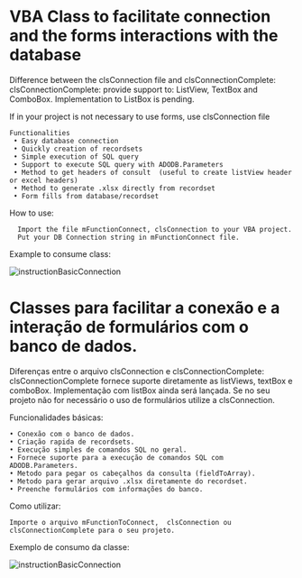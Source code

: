 # VBA Class to facilitate connection and the forms interactions with the database

Difference between the clsConnection file and clsConnectionComplete:
   clsConnectionComplete: provide support to: ListView, TextBox and ComboBox. Implementation to ListBox is pending.
   
   If in your project is not necessary to use forms, use clsConnection file

    Functionalities 
     • Easy database connection
     • Quickly creation of recordsets
     • Simple execution of SQL query
     • Support to execute SQL query with ADODB.Parameters
     • Method to get headers of consult  (useful to create listView header or excel headers)
     • Method to generate .xlsx directly from recordset
     • Form fills from database/recordset

    
How to use:

      Import the file mFunctionConnect, clsConnection to your VBA project.
      Put your DB Connection string in mFunctionConnect file.
   
Example to consume class:

![instructionBasicConnection](https://user-images.githubusercontent.com/35817813/56043337-6dd5ca00-5d13-11e9-9909-62b42c38a64c.PNG)
        

# Classes para facilitar a conexão e a interação de formulários com o banco de dados.

Diferenças entre o arquivo clsConnection e clsConnectionComplete:
    clsConnectionComplete fornece suporte diretamente as listViews, textBox e comboBox. Implementação com listBox ainda será lançada.
    Se no seu projeto não for necessário o uso de formulários utilize a clsConnection.

Funcionalidades básicas:

    • Conexão com o banco de dados.
    • Criação rapida de recordsets.
    • Execução simples de comandos SQL no geral.
    • Fornece suporte para a execução de comandos SQL com ADODB.Parameters.
    • Metodo para pegar os cabeçalhos da consulta (fieldToArray).
    • Metodo para gerar arquivo .xlsx diretamente do recordset.
    • Preenche formulários com informações do banco. 

Como utilizar:

    Importe o arquivo mFunctionToConnect,  clsConnection ou clsConnectionComplete para o seu projeto.
    
Exemplo de consumo da classe:
    
![instructionBasicConnection](https://user-images.githubusercontent.com/35817813/56043337-6dd5ca00-5d13-11e9-9909-62b42c38a64c.PNG)


